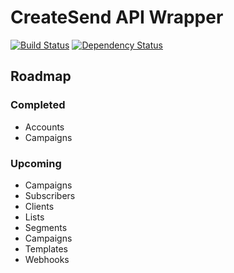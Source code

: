 # CreateSend API Wrapper

[![Build Status](https://travis-ci.org/nufyoot/createsend-node.png?branch=master)](https://travis-ci.org/nufyoot/createsend-node) [![Dependency Status](https://gemnasium.com/nufyoot/createsend-node.png)](https://gemnasium.com/nufyoot/createsend-node)

## Roadmap

### Completed

* Accounts
* Campaigns

### Upcoming

* Campaigns
* Subscribers
* Clients
* Lists
* Segments
* Campaigns
* Templates
* Webhooks